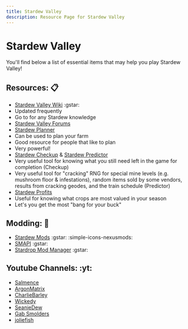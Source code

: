 ```yaml
---
title: Stardew Valley
description: Resource Page for Stardew Valley
---
```


# **Stardew Valley**

You'll find below a list of essential items that may help you play Stardew Valley!

## Resources: :clipboard:

- [Stardew Valley Wiki](https://stardewvalleywiki.com/Stardew_Valley_Wiki) :gstar: <tooltip><li>Updated frequently</li><li>Go to for any Stardew knowledge</li></tooltip>
- [Stardew Valley Forums](https://forums.stardewvalley.net/)
- [Stardew Planner](https://stardew.info/planner/) <Badge type="tip" icon="i-simple-icons-patreon" text="Support" link="https://www.patreon.com/hpeinar" /> <tooltip><li>Can be used to plan your farm</li><li>Good resource for people that like to plan</li><li>Very powerful!</li></tooltip>
- [Stardew Checkup](https://mouseypounds.github.io/stardew-checkup/) & [Stardew Predictor](https://mouseypounds.github.io/stardew-predictor/) <tooltip><li>Very useful tool for knowing what you still need left in the game for completion (Checkup)</li><li>Very useful tool for "cracking" RNG for special mine levels (e.g. mushroom floor & infestations), random items sold by some vendors, results from cracking geodes, and the train schedule (Predictor)</li></tooltip>
- [Stardew Profits](https://thorinair.github.io/Stardew-Profits/) <Badge type="tip" icon="i-mdi-github-face" text="Repo" link="https://github.com/Thorinair/Stardew-Profits" /> <tooltip><li>Useful for knowing what crops are most valued in your season</li><li>Let's you get the most "bang for your buck"</li></tooltip>

## Modding: :wrench:

- [Stardew Mods](https://www.nexusmods.com/stardewvalley) :gstar: :simple-icons-nexusmods:
- [SMAPI](https://smapi.io/) :gstar: <Badge type="tip" icon="i-mdi-github-face" text="Repo" link="https://github.com/Pathoschild/SMAPI" />
- [Stardrop Mod Manager](https://floogen.gitbook.io/stardrop) :gstar: <Badge type="tip" icon="i-mdi-github-face" text="Repo" link="https://github.com/Floogen/Stardrop" />

## Youtube Channels: :yt:

- [Salmence](https://www.youtube.com/@salmence100)
- [ArgonMatrix](https://www.youtube.com/@ArgonMatrix)
- [CharlieBarley](https://www.youtube.com/@CharlieBarley)
- [Wickedy](https://www.youtube.com/@Wickedy)
- [SeanieDew](https://www.youtube.com/@SeanieDew)
- [Gab Smolders](https://www.youtube.com/playlist?list=PLGxV8JnoT5QjapBPp9VJINCAjBynrMNCX)
- [joliefish](https://www.youtube.com/playlist?list=PLQ-ylFvSXzxNNipUSl_XgEuFDff9TPhKT)
